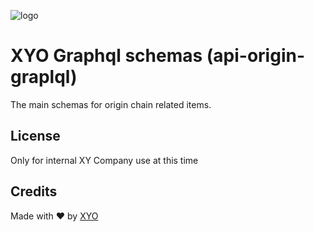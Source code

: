 [logo]: https://www.xy.company/img/home/logo_xy.png

![logo]

# XYO Graphql schemas (api-origin-graplql)

The main schemas for origin chain related items.

## License

Only for internal XY Company use at this time

## Credits

Made with ❤️
by [XYO](https://xyo.network)
